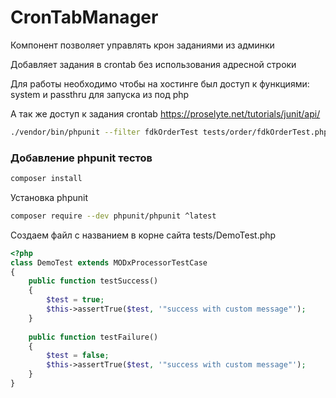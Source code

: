 # CronTabManager

Компонент позволяет управлять крон заданиями из админки

Добавляет задания в crontab без использования адресной строки

Для работы необходимо чтобы на хостинге был доступ к функциями:  system и passthru для запуска из под php

А так же доступ к задания crontab
https://proselyte.net/tutorials/junit/api/

```bash
./vendor/bin/phpunit --filter fdkOrderTest tests/order/fdkOrderTest.php --bootstrap tests/MODxTestHarness.php  --testdox
```

### Добавление phpunit тестов

```bash
composer install
```

Установка phpunit 

```bash
composer require --dev phpunit/phpunit ^latest
```

Создаем файл с названием в корне сайта tests/DemoTest.php

```php
<?php
class DemoTest extends MODxProcessorTestCase
{
    public function testSuccess()
    {
        $test = true;
        $this->assertTrue($test, '"success with custom message"');
    }
    
    public function testFailure()
    {
        $test = false;
        $this->assertTrue($test, '"success with custom message"');
    }
}
```
